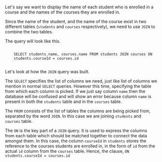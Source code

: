 Let's say we want to display the name of each student who is enrolled in a
course and the names of the courses they are enrolled in.

Since the name of the student, and the name of the course exist in two different
tables (`students` and `courses` respectively), we need to use `JOIN` to combine
the two tables.

The query will look like this.

<codeblock language="sql" dbName="students2-v1.db" type="lesson">
  <code>
    SELECT students.name, courses.name FROM students JOIN courses ON
    students.courseId = courses.id
  </code>
</codeblock>

Let's look at how the `JOIN` query was built.

The `SELECT` specifies the list of columns we need, just like list of columns we
mention in normal `SELECT` queries. However this time, specifying the table from
which each column is picked. If we just say column `name` then the database will
be confused and will show an error because column `name` is present in both the
`students` table and in the `courses` table.

The `FROM` consists of the list of tables the columns are being picked from,
separated by the word `JOIN`. In this case we are joining `students` and
`courses` table.

The `ON` is the key part of a `JOIN` query. It is used to express the columns
from each table which should be matched together to connect the data amongst
them. In this case, the column `courseId` in `students` stores the reference to
the courses students are enrolled in, in the form of `id` from the actual `id`
column from the `courses` table. Hence, the clause,
`ON students.courseId = courses.id`
